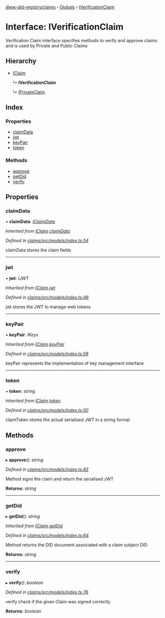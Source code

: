 [@ew-did-registry/claims](../README.md) › [Globals](../globals.md) › [IVerificationClaim](iverificationclaim.md)

# Interface: IVerificationClaim

Verification Claim interface specifies methods to verify and approve claims
and is used by Private and Public Claims

## Hierarchy

* [IClaim](iclaim.md)

  ↳ **IVerificationClaim**

  ↳ [IPrivateClaim](iprivateclaim.md)

## Index

### Properties

* [claimData](iverificationclaim.md#claimdata)
* [jwt](iverificationclaim.md#jwt)
* [keyPair](iverificationclaim.md#keypair)
* [token](iverificationclaim.md#token)

### Methods

* [approve](iverificationclaim.md#approve)
* [getDid](iverificationclaim.md#getdid)
* [verify](iverificationclaim.md#verify)

## Properties

###  claimData

• **claimData**: *[IClaimData](iclaimdata.md)*

*Inherited from [IClaim](iclaim.md).[claimData](iclaim.md#claimdata)*

*Defined in [claims/src/models/index.ts:54](https://github.com/energywebfoundation/ew-did-registry/blob/b7dd630/packages/claims/src/models/index.ts#L54)*

claimData stores the claim fields

___

###  jwt

• **jwt**: *IJWT*

*Inherited from [IClaim](iclaim.md).[jwt](iclaim.md#jwt)*

*Defined in [claims/src/models/index.ts:46](https://github.com/energywebfoundation/ew-did-registry/blob/b7dd630/packages/claims/src/models/index.ts#L46)*

jwt stores the JWT to manage web tokens

___

###  keyPair

• **keyPair**: *IKeys*

*Inherited from [IClaim](iclaim.md).[keyPair](iclaim.md#keypair)*

*Defined in [claims/src/models/index.ts:58](https://github.com/energywebfoundation/ew-did-registry/blob/b7dd630/packages/claims/src/models/index.ts#L58)*

keyPair represents the implementation of key management interface

___

###  token

• **token**: *string*

*Inherited from [IClaim](iclaim.md).[token](iclaim.md#token)*

*Defined in [claims/src/models/index.ts:50](https://github.com/energywebfoundation/ew-did-registry/blob/b7dd630/packages/claims/src/models/index.ts#L50)*

claimToken stores the actual serialised JWT in a string format

## Methods

###  approve

▸ **approve**(): *string*

*Defined in [claims/src/models/index.ts:82](https://github.com/energywebfoundation/ew-did-registry/blob/b7dd630/packages/claims/src/models/index.ts#L82)*

Method signs the claim and return the serialised JWT

**Returns:** *string*

___

###  getDid

▸ **getDid**(): *string*

*Inherited from [IClaim](iclaim.md).[getDid](iclaim.md#getdid)*

*Defined in [claims/src/models/index.ts:64](https://github.com/energywebfoundation/ew-did-registry/blob/b7dd630/packages/claims/src/models/index.ts#L64)*

Method returns the DID document associated with a claim subject DID

**Returns:** *string*

___

###  verify

▸ **verify**(): *boolean*

*Defined in [claims/src/models/index.ts:76](https://github.com/energywebfoundation/ew-did-registry/blob/b7dd630/packages/claims/src/models/index.ts#L76)*

verify check if the given Claim was signed correctly

**Returns:** *boolean*
